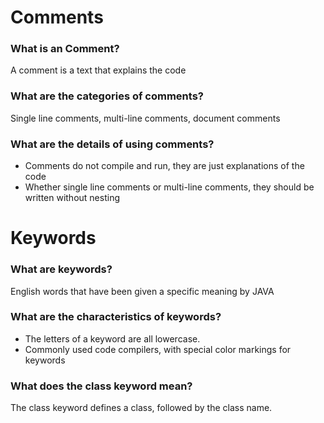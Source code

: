 # Comments

### What is an Comment?
A comment is a text that explains the code

### What are the categories of comments?
Single line comments, multi-line comments, document comments

### What are the details of using comments?
- Comments do not compile and run, they are just explanations of the code
- Whether single line comments or multi-line comments, they should be written without nesting

# Keywords
### What are keywords?
English words that have been given a specific meaning by JAVA

### What are the characteristics of keywords?
- The letters of a keyword are all lowercase.
- Commonly used code compilers, with special color markings for keywords

### What does the class keyword mean?
The class keyword defines a class, followed by the class name.
